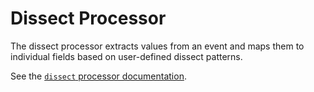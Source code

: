 # Dissect Processor

The dissect processor extracts values from an event and maps them to individual fields based on user-defined dissect patterns.

See the [`dissect` processor documentation](https://opensearch.org/docs/latest/data-prepper/pipelines/configuration/processors/dissect/).
